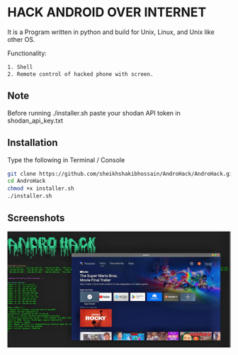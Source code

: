 # HACK ANDROID OVER INTERNET

It is a Program written in python and build for
Unix, Linux, and Unix like other OS.

Functionality: 
    
    1. Shell
    2. Remote control of hacked phone with screen.


## Note

Before running ./installer.sh paste your shodan API token in shodan_api_key.txt


## Installation 

Type the following in Terminal / Console

```bash
git clone https://github.com/sheikhshakibhossain/AndroHack/AndroHack.git
cd AndroHack
chmod +x installer.sh
./installer.sh
```

## Screenshots

![screenshot](https://raw.githubusercontent.com/sheikhshakibhossain/screenshot/main/androhack_1.png)
